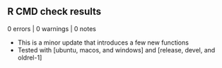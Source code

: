 ## R CMD check results

0 errors | 0 warnings | 0 notes

* This is a minor update that introduces a few new functions
* Tested with [ubuntu, macos, and windows] and [release, devel, and oldrel-1]

